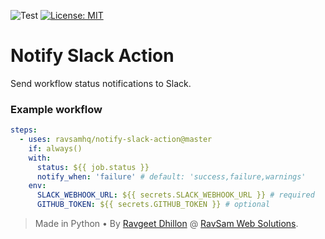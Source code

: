 ![Test](https://github.com/ravsamhq/notify-slack-action/workflows/Test/badge.svg)
[![License: MIT](https://img.shields.io/badge/License-MIT-yellow.svg)](https://opensource.org/licenses/MIT)

# Notify Slack Action

Send workflow status notifications to Slack.

### Example workflow

```yaml
steps:
  - uses: ravsamhq/notify-slack-action@master
    if: always()
    with:
      status: ${{ job.status }}
      notify_when: 'failure' # default: 'success,failure,warnings'
    env:
      SLACK_WEBHOOK_URL: ${{ secrets.SLACK_WEBHOOK_URL }} # required
      GITHUB_TOKEN: ${{ secrets.GITHUB_TOKEN }} # optional
```

> Made in Python &bull; By [Ravgeet Dhillon](https://github.com/ravgeetdhillon) @ [RavSam Web Solutions](https://www.ravsam.in).
